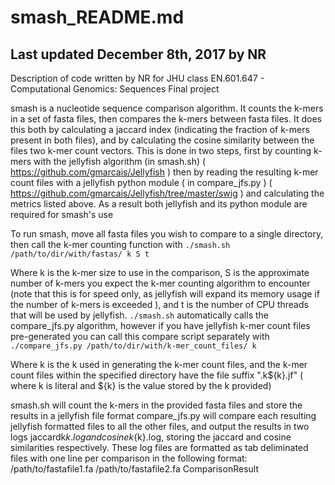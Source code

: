 # smash_README.md
## Last updated December 8th, 2017 by NR

Description of code written by NR for JHU class EN.601.647 - Computational Genomics: Sequences Final project

smash is a nucleotide sequence comparison algorithm. It counts the k-mers in a set of fasta files, then compares the k-mers between fasta files. It does this both by calculating a jaccard index (indicating the fraction of k-mers present in both files), and by calculating the cosine similarity between the files two k-mer count vectors.
This is done in two steps, first by counting k-mers with the jellyfish algorithm (in smash.sh) ( https://github.com/gmarcais/Jellyfish ) then by reading the resulting k-mer count files with a jellyfish  python module ( in compare\_jfs.py ) ( https://github.com/gmarcais/Jellyfish/tree/master/swig ) and calculating the metrics listed above. As a result both jellyfish and its python module are required for smash's use

To run smash, move all fasta files you wish to compare to a single directory, then call the k-mer counting function with
`./smash.sh /path/to/dir/with/fastas/ k S t`

Where k is the k-mer size to use in the comparison, S is the approximate number of k-mers you expect the k-mer counting algorithm to encounter (note that this is for speed only, as jellyfish will expand its memory usage if the number of k-mers is exceeded ), and t is the number of CPU threads that will be used by jellyfish.
`./smash.sh` automatically calls the compare_jfs.py algorithm, however if you have jellyfish k-mer count files pre-generated you can call this compare script separately with
`./compare_jfs.py /path/to/dir/with/k-mer_count_files/ k`

Where k is the k used in generating the k-mer count files, and the k-mer count files within the specified directory have the file suffix ".k${k}.jf" ( where k is literal and ${k} is the value stored by the k provided)

smash.sh will count the k-mers in the provided fasta files and store the results in a jellyfish file format
compare\_jfs.py will compare each resulting jellyfish formatted files to all the other files, and output the results in two logs jaccardk${k}.log and cosinek${k}.log, storing the jaccard and cosine similarities respectively. These log files are formatted as tab deliminated files with one line per comparison in the following format:
/path/to/fastafile1.fa    /path/to/fastafile2.fa    ComparisonResult
